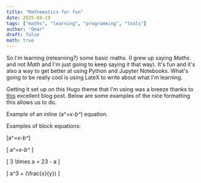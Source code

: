 ```yaml
---
title: "Mathematics for fun"
date: 2025-04-19
tags: ["maths", "learning", "programming", "tools"]
author: "Omar"
draft: false
math: true
---
```


So I'm learning (relearning?) some basic maths. (I grew up saying _Maths_ and not _Math_ and I'm just going to keep saying it that way). It's fun and it's also a way to get better at using Python and Jupyter Notebooks. What's going to be really cool is using LateX to write about what I'm learning. 

Getting it set up on this Hugo theme that I'm using was a breeze thanks to [this](https://behova.net/posts/hugo-setup/) excellent blog post. Below are some examples of the nice formatting this allows us to do.

Example of an inline \(a^*=x-b^*\) equation.

Examples of block equations:

\[a^*=x-b^*\]

\[ a^*=x-b^* \]

\[
3 \times a = 23 - a
\]

\[
a^3 + (\frac{x}{y})
\]

